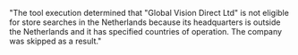 "The tool execution determined that \"Global Vision Direct Ltd\" is not eligible for store searches in the Netherlands because its headquarters is outside the Netherlands and it has specified countries of operation. The company was skipped as a result."